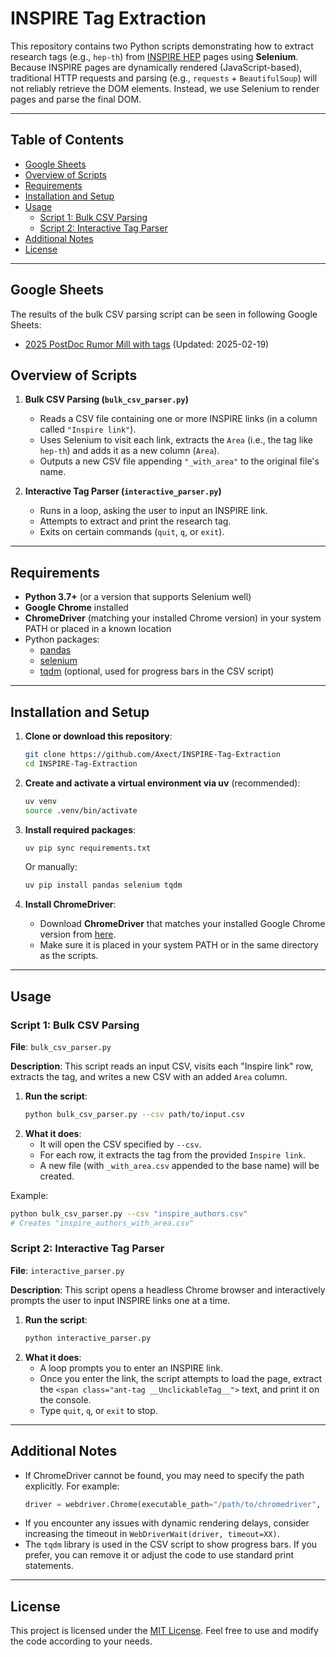 # INSPIRE Tag Extraction

This repository contains two Python scripts demonstrating how to extract research tags (e.g., `hep-th`) from [INSPIRE HEP](https://inspirehep.net/) pages using **Selenium**. Because INSPIRE pages are dynamically rendered (JavaScript-based), traditional HTTP requests and parsing (e.g., `requests` + `BeautifulSoup`) will not reliably retrieve the DOM elements. Instead, we use Selenium to render pages and parse the final DOM.

---

## Table of Contents

- [Google Sheets](#google-sheets)
- [Overview of Scripts](#overview-of-scripts)
- [Requirements](#requirements)
- [Installation and Setup](#installation-and-setup)
- [Usage](#usage)
  - [Script 1: Bulk CSV Parsing](#script-1-bulk-csv-parsing)
  - [Script 2: Interactive Tag Parser](#script-2-interactive-tag-parser)
- [Additional Notes](#additional-notes)
- [License](#license)

---

## Google Sheets

The results of the bulk CSV parsing script can be seen in following Google Sheets:

- [2025 PostDoc Rumor Mill with tags](https://docs.google.com/spreadsheets/d/e/2PACX-1vTap3j7Gasxo00Ftn38vi_tLRjKDuykVQXUsNubHLXVyJqCqAODGCZokT6Jy_3rWU9e39JzJu9j3gpx/pubhtml) (Updated: 2025-02-19)

## Overview of Scripts

1. **Bulk CSV Parsing (`bulk_csv_parser.py`)**  
   - Reads a CSV file containing one or more INSPIRE links (in a column called `"Inspire link"`).  
   - Uses Selenium to visit each link, extracts the `Area` (i.e., the tag like `hep-th`) and adds it as a new column (`Area`).  
   - Outputs a new CSV file appending `"_with_area"` to the original file's name.

2. **Interactive Tag Parser (`interactive_parser.py`)**  
   - Runs in a loop, asking the user to input an INSPIRE link.  
   - Attempts to extract and print the research tag.  
   - Exits on certain commands (`quit`, `q`, or `exit`).

---

## Requirements

- **Python 3.7+** (or a version that supports Selenium well)
- **Google Chrome** installed
- **ChromeDriver** (matching your installed Chrome version) in your system PATH or placed in a known location
- Python packages:
  - [pandas](https://pypi.org/project/pandas/)
  - [selenium](https://pypi.org/project/selenium/)
  - [tqdm](https://pypi.org/project/tqdm/) (optional, used for progress bars in the CSV script)

---

## Installation and Setup

1. **Clone or download this repository**:
   ```bash
   git clone https://github.com/Axect/INSPIRE-Tag-Extraction
   cd INSPIRE-Tag-Extraction
   ```

2. **Create and activate a virtual environment via uv** (recommended):
   ```bash
   uv venv
   source .venv/bin/activate
   ```

3. **Install required packages**:
   ```bash
   uv pip sync requirements.txt
   ```
   Or manually:
   ```bash
   uv pip install pandas selenium tqdm
   ```

4. **Install ChromeDriver**:  
   - Download **ChromeDriver** that matches your installed Google Chrome version from [here](https://chromedriver.chromium.org/downloads).  
   - Make sure it is placed in your system PATH or in the same directory as the scripts.

---

## Usage

### Script 1: Bulk CSV Parsing

**File**: `bulk_csv_parser.py`

**Description**: This script reads an input CSV, visits each "Inspire link" row, extracts the tag, and writes a new CSV with an added `Area` column.

1. **Run the script**:
   ```bash
   python bulk_csv_parser.py --csv path/to/input.csv
   ```
2. **What it does**:
   - It will open the CSV specified by `--csv`.
   - For each row, it extracts the tag from the provided `Inspire link`.
   - A new file (with `_with_area.csv` appended to the base name) will be created.

Example:
```bash
python bulk_csv_parser.py --csv "inspire_authors.csv"
# Creates "inspire_authors_with_area.csv"
```

### Script 2: Interactive Tag Parser

**File**: `interactive_parser.py`

**Description**: This script opens a headless Chrome browser and interactively prompts the user to input INSPIRE links one at a time.

1. **Run the script**:
   ```bash
   python interactive_parser.py
   ```
2. **What it does**:
   - A loop prompts you to enter an INSPIRE link. 
   - Once you enter the link, the script attempts to load the page, extract the `<span class="ant-tag __UnclickableTag__">` text, and print it on the console.
   - Type `quit`, `q`, or `exit` to stop.

---

## Additional Notes

- If ChromeDriver cannot be found, you may need to specify the path explicitly. For example:
  ```python
  driver = webdriver.Chrome(executable_path="/path/to/chromedriver", options=chrome_options)
  ```
- If you encounter any issues with dynamic rendering delays, consider increasing the timeout in `WebDriverWait(driver, timeout=XX)`.
- The `tqdm` library is used in the CSV script to show progress bars. If you prefer, you can remove it or adjust the code to use standard print statements.

---

## License

This project is licensed under the [MIT License](LICENSE). Feel free to use and modify the code according to your needs.

